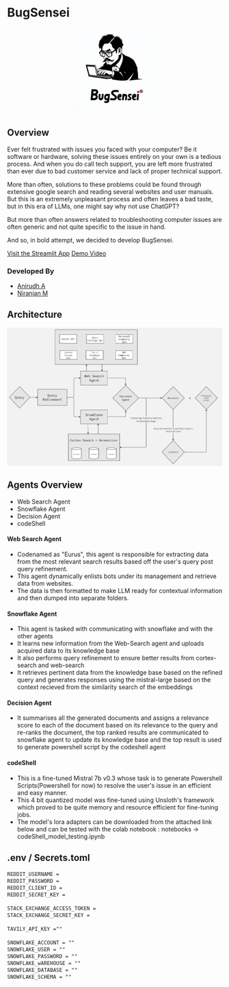 # BugSensei

<p align="center">
  <img src="assets/logo.jpeg" alt="Logo" width="200">
</p>

## Overview

Ever felt frustrated with issues you faced with your computer? Be it software or hardware, solving these issues entirely on your own is a tedious process. And when you do call tech support, you are left more frustrated than ever due to  bad customer service and lack of proper technical support.

More than often, solutions to these problems could be found through extensive google search and reading several websites and user manuals. But this is an extremely unpleasant process and often leaves a bad taste, but in this era of LLMs,  one might say why not use ChatGPT? 

But more than often answers related to troubleshooting computer issues  are often generic and not quite specific to the issue in hand.

And so, in bold attempt, we decided to develop BugSensei. 

[Visit the Streamlit App](https://bugsensei-7arergvxfiffv6rxxtlvqx.streamlit.app/)
[Demo Video](https://www.youtube.com/watch?v=3NftwyE0wz8)

### Developed By

- [Anirudh A](https://github.com/AnirudhArrepu)
- [Niranjan M](https://github.com/all-coder)

## Architecture

![alt text](assets/architecture.jpg)

## Agents Overview
  - Web Search Agent
  - Snowflake Agent
  - Decision Agent
  - codeShell
  
  #### Web Search Agent
  - Codenamed as "Eurus", this agent is responsible for extracting data from the most relevant search
   results based off the user's query post query refinement.
  - This agent dynamically enlists bots under its management and retrieve data from websites.
  - The data is then formatted to make LLM ready for contextual information and then dumped 
  into separate folders.
    
  #### Snowflake Agent
  - This agent is tasked with communicating with snowflake and with the other agents 
  - It learns new information from the Web-Search agent and uploads acquired data to its 
  knowledge base
  - It also performs query refinement to ensure better results from cortex-search and web-search
  - It retrieves pertinent data from the knowledge base based on the refined query and
   generates responses using the mistral-large based on the context recieved from the 
   similarity search of the embeddings

  #### Decision Agent
  - It summarises all the generated documents and assigns a relevance score to each of the document based on its relevance to the query and re-ranks the document, the top ranked results are communicated to snowflake agent to update its knowledge base and the top result is used to generate powershell script by the codeshell agent

  #### codeShell
  - This is a fine-tuned Mistral 7b v0.3 whose task is to generate Powershell Scripts(Powershell for now) to resolve the user's issue in an efficient and easy manner.
  - This 4 bit quantized model was fine-tuned using Unsloth's framework which proved to be quite memory and resource efficient for fine-tuning jobs.
  - The model's lora adapters can be downloaded from the attached link below and can be tested with the colab notebook : notebooks -> codeShell_model_testing.ipynb
  

## .env / Secrets.toml

```
REDDIT_USERNAME = 
REDDIT_PASSWORD = 
REDDIT_CLIENT_ID = 
REDDIT_SECRET_KEY = 

STACK_EXCHANGE_ACCESS_TOKEN = 
STACK_EXCHANGE_SECRET_KEY = 

TAVILY_API_KEY =""

SNOWFLAKE_ACCOUNT = ""
SNOWFLAKE_USER = ""
SNOWFLAKE_PASSWORD = ""
SNOWFLAKE_wAREHOUSE = ""
SNOWFLAKE_DATABASE = ""
SNOWFLAKE_SCHEMA = ""
```
